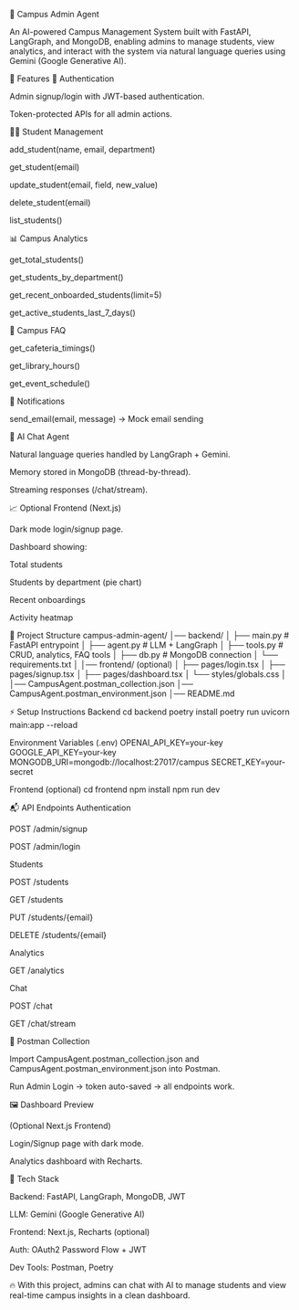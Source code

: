 🏫 Campus Admin Agent

An AI-powered Campus Management System built with FastAPI, LangGraph, and MongoDB, enabling admins to manage students, view analytics, and interact with the system via natural language queries using Gemini (Google Generative AI).

🚀 Features
🔑 Authentication

Admin signup/login with JWT-based authentication.

Token-protected APIs for all admin actions.

👨‍🎓 Student Management

add_student(name, email, department)

get_student(email)

update_student(email, field, new_value)

delete_student(email)

list_students()

📊 Campus Analytics

get_total_students()

get_students_by_department()

get_recent_onboarded_students(limit=5)

get_active_students_last_7_days()

📌 Campus FAQ

get_cafeteria_timings()

get_library_hours()

get_event_schedule()

📢 Notifications

send_email(email, message) → Mock email sending

💬 AI Chat Agent

Natural language queries handled by LangGraph + Gemini.

Memory stored in MongoDB (thread-by-thread).

Streaming responses (/chat/stream).

📈 Optional Frontend (Next.js)

Dark mode login/signup page.

Dashboard showing:

Total students

Students by department (pie chart)

Recent onboardings

Activity heatmap

📂 Project Structure
campus-admin-agent/
│── backend/
│   ├── main.py        # FastAPI entrypoint
│   ├── agent.py       # LLM + LangGraph
│   ├── tools.py       # CRUD, analytics, FAQ tools
│   ├── db.py          # MongoDB connection
│   └── requirements.txt
│
│── frontend/ (optional)
│   ├── pages/login.tsx
│   ├── pages/signup.tsx
│   ├── pages/dashboard.tsx
│   └── styles/globals.css
│
│── CampusAgent.postman_collection.json
│── CampusAgent.postman_environment.json
│── README.md

⚡ Setup Instructions
Backend
cd backend
poetry install
poetry run uvicorn main:app --reload

Environment Variables (.env)
OPENAI_API_KEY=your-key
GOOGLE_API_KEY=your-key
MONGODB_URI=mongodb://localhost:27017/campus
SECRET_KEY=your-secret

Frontend (optional)
cd frontend
npm install
npm run dev

📬 API Endpoints
Authentication

POST /admin/signup

POST /admin/login

Students

POST /students

GET /students

PUT /students/{email}

DELETE /students/{email}

Analytics

GET /analytics

Chat

POST /chat

GET /chat/stream

🧪 Postman Collection

Import CampusAgent.postman_collection.json and CampusAgent.postman_environment.json into Postman.

Run Admin Login → token auto-saved → all endpoints work.

🖼️ Dashboard Preview

(Optional Next.js Frontend)

Login/Signup page with dark mode.

Analytics dashboard with Recharts.

📌 Tech Stack

Backend: FastAPI, LangGraph, MongoDB, JWT

LLM: Gemini (Google Generative AI)

Frontend: Next.js, Recharts (optional)

Auth: OAuth2 Password Flow + JWT

Dev Tools: Postman, Poetry

🔥 With this project, admins can chat with AI to manage students and view real-time campus insights in a clean dashboard.